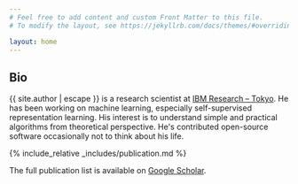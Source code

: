 ```yaml
---
# Feel free to add content and custom Front Matter to this file.
# To modify the layout, see https://jekyllrb.com/docs/themes/#overriding-theme-defaults

layout: home
---
```


<div class="abstract">
  <h2>Bio</h2>
  <p>
    {{ site.author | escape }} is a research scientist at <a href="https://research.ibm.com/labs/tokyo/">IBM Research – Tokyo</a>.
    He has been working on machine learning, especially self-supervised representation learning. His interest is to understand simple and practical algorithms from theoretical perspective. He's contributed open-source software occasionally not to think about his life.
    <!-- His research interest is self-supervised representation learning. -->
    <!-- He completed his Ph.D. under the supervision of <a href="https://www.ml.is.s.u-tokyo.ac.jp/issei-sato-en">Dr. Issei Sato</a> at <a href="https://www.ml.is.s.u-tokyo.ac.jp/home-en">Issei Sato Lab</a> at <a href="https://www.u-tokyo.ac.jp/en/">The University of Tokyo</a>. During the summer 2019, he visited <a href="https://www.ucl.ac.uk/ai-centre/">UCL AI Centre</a> and Inria Lille Nord Europe <a href="https://team.inria.fr/modal/">Modal team</a> to work on PAC-Bayes and contrastive representation learning. -->
  </p>
</div>

{% include_relative _includes/publication.md %}

The full publication list is available on [Google Scholar](https://scholar.google.co.uk/citations?user=DSdjj8AAAAAJ).
